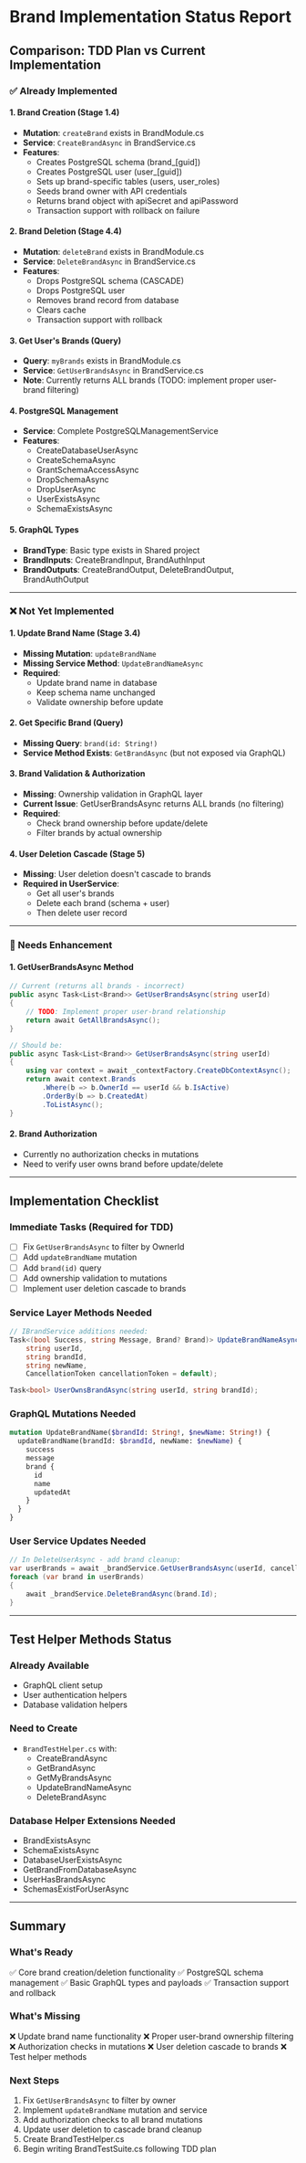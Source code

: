 # Brand Implementation Status Report

## Comparison: TDD Plan vs Current Implementation

### ✅ Already Implemented

#### 1. **Brand Creation (Stage 1.4)**
- **Mutation**: `createBrand` exists in BrandModule.cs
- **Service**: `CreateBrandAsync` in BrandService.cs
- **Features**:
  - Creates PostgreSQL schema (brand_[guid])
  - Creates PostgreSQL user (user_[guid])
  - Sets up brand-specific tables (users, user_roles)
  - Seeds brand owner with API credentials
  - Returns brand object with apiSecret and apiPassword
  - Transaction support with rollback on failure

#### 2. **Brand Deletion (Stage 4.4)**
- **Mutation**: `deleteBrand` exists in BrandModule.cs
- **Service**: `DeleteBrandAsync` in BrandService.cs
- **Features**:
  - Drops PostgreSQL schema (CASCADE)
  - Drops PostgreSQL user
  - Removes brand record from database
  - Clears cache
  - Transaction support with rollback

#### 3. **Get User's Brands (Query)**
- **Query**: `myBrands` exists in BrandModule.cs
- **Service**: `GetUserBrandsAsync` in BrandService.cs
- **Note**: Currently returns ALL brands (TODO: implement proper user-brand filtering)

#### 4. **PostgreSQL Management**
- **Service**: Complete PostgreSQLManagementService
- **Features**:
  - CreateDatabaseUserAsync
  - CreateSchemaAsync
  - GrantSchemaAccessAsync
  - DropSchemaAsync
  - DropUserAsync
  - UserExistsAsync
  - SchemaExistsAsync

#### 5. **GraphQL Types**
- **BrandType**: Basic type exists in Shared project
- **BrandInputs**: CreateBrandInput, BrandAuthInput
- **BrandOutputs**: CreateBrandOutput, DeleteBrandOutput, BrandAuthOutput

---

### ❌ Not Yet Implemented

#### 1. **Update Brand Name (Stage 3.4)**
- **Missing Mutation**: `updateBrandName`
- **Missing Service Method**: `UpdateBrandNameAsync`
- **Required**:
  - Update brand name in database
  - Keep schema name unchanged
  - Validate ownership before update

#### 2. **Get Specific Brand (Query)**
- **Missing Query**: `brand(id: String!)`
- **Service Method Exists**: `GetBrandAsync` (but not exposed via GraphQL)

#### 3. **Brand Validation & Authorization**
- **Missing**: Ownership validation in GraphQL layer
- **Current Issue**: GetUserBrandsAsync returns ALL brands (no filtering)
- **Required**:
  - Check brand ownership before update/delete
  - Filter brands by actual ownership

#### 4. **User Deletion Cascade (Stage 5)**
- **Missing**: User deletion doesn't cascade to brands
- **Required in UserService**:
  - Get all user's brands
  - Delete each brand (schema + user)
  - Then delete user record

---

### 🔧 Needs Enhancement

#### 1. **GetUserBrandsAsync Method**
```csharp
// Current (returns all brands - incorrect)
public async Task<List<Brand>> GetUserBrandsAsync(string userId)
{
    // TODO: Implement proper user-brand relationship
    return await GetAllBrandsAsync();
}

// Should be:
public async Task<List<Brand>> GetUserBrandsAsync(string userId)
{
    using var context = await _contextFactory.CreateDbContextAsync();
    return await context.Brands
        .Where(b => b.OwnerId == userId && b.IsActive)
        .OrderBy(b => b.CreatedAt)
        .ToListAsync();
}
```

#### 2. **Brand Authorization**
- Currently no authorization checks in mutations
- Need to verify user owns brand before update/delete

---

## Implementation Checklist

### Immediate Tasks (Required for TDD)

- [ ] Fix `GetUserBrandsAsync` to filter by OwnerId
- [ ] Add `updateBrandName` mutation
- [ ] Add `brand(id)` query
- [ ] Add ownership validation to mutations
- [ ] Implement user deletion cascade to brands

### Service Layer Methods Needed

```csharp
// IBrandService additions needed:
Task<(bool Success, string Message, Brand? Brand)> UpdateBrandNameAsync(
    string userId, 
    string brandId, 
    string newName, 
    CancellationToken cancellationToken = default);

Task<bool> UserOwnsBrandAsync(string userId, string brandId);
```

### GraphQL Mutations Needed

```graphql
mutation UpdateBrandName($brandId: String!, $newName: String!) {
  updateBrandName(brandId: $brandId, newName: $newName) {
    success
    message
    brand {
      id
      name
      updatedAt
    }
  }
}
```

### User Service Updates Needed

```csharp
// In DeleteUserAsync - add brand cleanup:
var userBrands = await _brandService.GetUserBrandsAsync(userId, cancellationToken);
foreach (var brand in userBrands)
{
    await _brandService.DeleteBrandAsync(brand.Id);
}
```

---

## Test Helper Methods Status

### Already Available
- GraphQL client setup
- User authentication helpers
- Database validation helpers

### Need to Create
- `BrandTestHelper.cs` with:
  - CreateBrandAsync
  - GetBrandAsync
  - GetMyBrandsAsync
  - UpdateBrandNameAsync
  - DeleteBrandAsync

### Database Helper Extensions Needed
- BrandExistsAsync
- SchemaExistsAsync
- DatabaseUserExistsAsync
- GetBrandFromDatabaseAsync
- UserHasBrandsAsync
- SchemasExistForUserAsync

---

## Summary

### What's Ready
✅ Core brand creation/deletion functionality
✅ PostgreSQL schema management
✅ Basic GraphQL types and payloads
✅ Transaction support and rollback

### What's Missing
❌ Update brand name functionality
❌ Proper user-brand ownership filtering
❌ Authorization checks in mutations
❌ User deletion cascade to brands
❌ Test helper methods

### Next Steps
1. Fix `GetUserBrandsAsync` to filter by owner
2. Implement `updateBrandName` mutation and service
3. Add authorization checks to all brand mutations
4. Update user deletion to cascade brand cleanup
5. Create BrandTestHelper.cs
6. Begin writing BrandTestSuite.cs following TDD plan